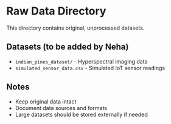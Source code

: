 # Raw Data Directory

This directory contains original, unprocessed datasets.

## Datasets (to be added by Neha)
- `indian_pines_dataset/` - Hyperspectral imaging data
- `simulated_sensor_data.csv` - Simulated IoT sensor readings

## Notes
- Keep original data intact
- Document data sources and formats
- Large datasets should be stored externally if needed
